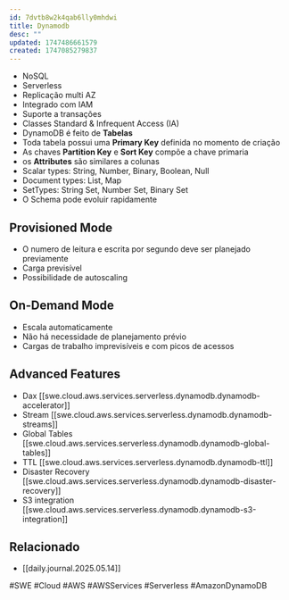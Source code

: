 ```yaml
---
id: 7dvtb8w2k4qab6lly0mhdwi
title: Dynamodb
desc: ""
updated: 1747486661579
created: 1747085279837
---
```


- NoSQL
- Serverless
- Replicação multi AZ
- Integrado com IAM
- Suporte a transações
- Classes Standard & Infrequent Access (IA)
- DynamoDB é feito de **Tabelas**
- Toda tabela possui uma **Primary Key** definida no momento de criação
- As chaves **Partition Key** e **Sort Key** compõe a chave primaria
- os **Attributes** são similares a colunas
- Scalar types: String, Number, Binary, Boolean, Null
- Document types: List, Map
- SetTypes: String Set, Number Set, Binary Set
- O Schema pode evoluir rapidamente

## Provisioned Mode

- O numero de leitura e escrita por segundo deve ser planejado previamente
- Carga previsível
- Possibilidade de autoscaling

## On-Demand Mode

- Escala automaticamente
- Não há necessidade de planejamento prévio
- Cargas de trabalho imprevisíveis e com picos de acessos

## Advanced Features

- Dax [[swe.cloud.aws.services.serverless.dynamodb.dynamodb-accelerator]]
- Stream [[swe.cloud.aws.services.serverless.dynamodb.dynamodb-streams]]
- Global Tables [[swe.cloud.aws.services.serverless.dynamodb.dynamodb-global-tables]]
- TTL [[swe.cloud.aws.services.serverless.dynamodb.dynamodb-ttl]]
- Disaster Recovery [[swe.cloud.aws.services.serverless.dynamodb.dynamodb-disaster-recovery]]
- S3 integration [[swe.cloud.aws.services.serverless.dynamodb.dynamodb-s3-integration]]

## Relacionado

- [[daily.journal.2025.05.14]]

#SWE #Cloud #AWS #AWSServices #Serverless #AmazonDynamoDB
